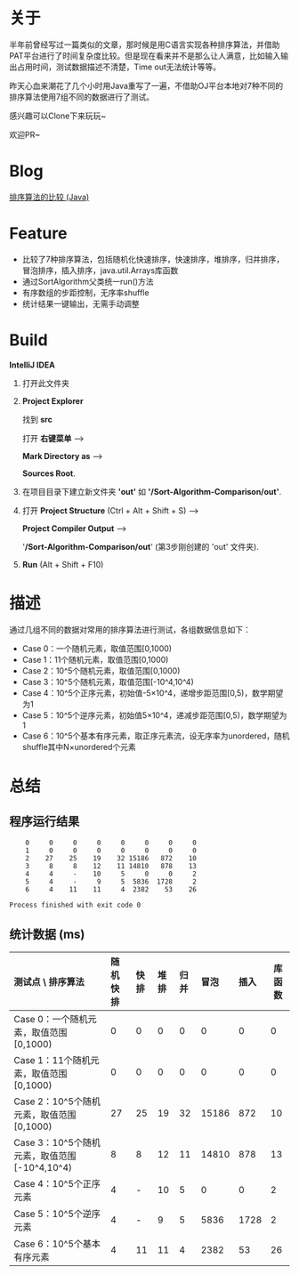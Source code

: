 # 关于

半年前曾经写过一篇类似的文章，那时候是用C语言实现各种排序算法，并借助PAT平台进行了时间复杂度比较。但是现在看来并不是那么让人满意，比如输入输出占用时间，测试数据描述不清楚，Time out无法统计等等。

昨天心血来潮花了几个小时用Java重写了一遍，不借助OJ平台本地对7种不同的排序算法使用7组不同的数据进行了测试。

感兴趣可以Clone下来玩玩~

欢迎PR~

# Blog

[排序算法的比较 (Java)](https://bipy.github.io/blog/Sort-Algorithm-Comparison/)

# Feature

- 比较了7种排序算法，包括随机化快速排序，快速排序，堆排序，归并排序，冒泡排序，插入排序，java.util.Arrays库函数
- 通过SortAlgorithm父类统一run()方法
- 有序数组的步距控制，无序率shuffle
- 统计结果一键输出，无需手动调整

# Build

**IntelliJ IDEA**

1. 打开此文件夹

2. **Project Explorer** 

    找到 **src**  

    打开 **右键菜单** --> 

    **Mark Directory as** -->  

    **Sources Root**.

3. 在项目目录下建立新文件夹 **'out'** 如 **'/Sort-Algorithm-Comparison/out'**.

4. 打开 **Project Structure** (Ctrl + Alt + Shift + S) --> 

    **Project Compiler Output** -->

    '**/Sort-Algorithm-Comparison/out**'  (第3步刚创建的 'out' 文件夹).

5. **Run** (Alt + Shift + F10)

 

# 描述

通过几组不同的数据对常用的排序算法进行测试，各组数据信息如下：

- Case 0：一个随机元素，取值范围[0,1000)
- Case 1：11个随机元素，取值范围[0,1000)
- Case 2：10^5个随机元素，取值范围[0,1000)
- Case 3：10^5个随机元素，取值范围[-10^4,10^4)
- Case 4：10^5个正序元素，初始值-5×10^4，递增步距范围[0,5)，数学期望为1
- Case 5：10^5个逆序元素，初始值5×10^4，递减步距范围[0,5)，数学期望为1
- Case 6：10^5个基本有序元素，取正序元素流，设无序率为unordered，随机shuffle其中N×unordered个元素

# 总结

## 程序运行结果

```text
    0     0     0     0     0     0     0     0 
    1     0     0     0     0     0     0     0 
    2    27    25    19    32 15186   872    10 
    3     8     8    12    11 14810   878    13 
    4     4     -    10     5     0     0     2 
    5     4     -     9     5  5836  1728     2 
    6     4    11    11     4  2382    53    26 

Process finished with exit code 0

```

## 统计数据 (ms)

| 测试点 \ 排序算法                                  | 随机快排 | 快排 | 堆排 | 归并 | 冒泡  | 插入 | 库函数 |
| :------------------------------------------------- | :------- | :--- | :--- | :--- | :---- | :--- | ------ |
| Case 0：一个随机元素，取值范围[0,1000)             | 0        | 0    | 0    | 0    | 0     | 0    | 0      |
| Case 1：11个随机元素，取值范围[0,1000)           | 0        | 0    | 0    | 0    | 0     | 0    | 0      |
| Case 2：10^5个随机元素，取值范围[0,1000)         | 27       | 25   | 19   | 32   | 15186 | 872  | 10     |
| Case 3：10^5个随机元素，取值范围[-10^4,10^4) | 8        | 8    | 12   | 11   | 14810 | 878  | 13     |
| Case 4：10^5个正序元素                           | 4        | -    | 10   | 5    | 0     | 0    | 2      |
| Case 5：10^5个逆序元素                           | 4        | -    | 9    | 5    | 5836  | 1728 | 2      |
| Case 6：10^5个基本有序元素                       | 4        | 11   | 11   | 4    | 2382  | 53   | 26     |